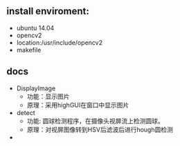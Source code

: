 ## install enviroment:
- ubuntu 14.04
- opencv2
- location:/usr/include/opencv2
- makefile

## docs
 - DisplayImage
    - 功能：显示图片
    - 原理：采用highGUI在窗口中显示图片
 - detect
    - 功能: 圆球检测程序，在摄像头视屏流上检测圆球。
    - 原理：对视屏图像转到HSV后滤波后进行hough圆检测
  - 